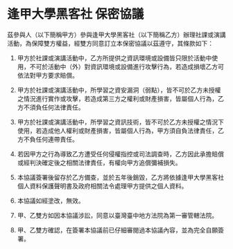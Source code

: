 # 逢甲大學黑客社 保密協議

茲參與人（以下簡稱甲方）參與逢甲大學黑客社（以下簡稱乙方）辦理社課或演講活動，為保障雙方權益，經雙方同意訂立本保密協議以茲遵守，其條款如下：

1. 甲方於社課或演講活動中，乙方所提供之資訊環境或設備皆只限於活動中使用，不可於活動中（外）對資訊環境或設備進行攻擊行為，若造成損壞乙方可依法對甲方要求賠償。

2. 甲方於社課或演講活動中，所學習之資安漏洞（弱點），皆不可於乙方未授權之情況進行實作或攻擊，若造成第三方之權利或財產損害，皆屬個人行為，乙方不須負任何法律責任。

3. 甲方於社課或演講活動中，所學習之資訊技術，皆不可於乙方未授權之情況下使用，若造成他人權利或財產損害，皆屬個人行為，甲方須自負法律責任，乙方不負任何連帶責任。

4. 若因甲方之行為導致乙方遭受任何侵權指控或司法調查時，乙方因此承擔賠償或經判決確定後之相關法律責任，有權向甲方追償彌補損失。

5. 本協議簽署後留存於乙方備查，並於五年後銷毀，乙方將依據逢甲大學黑客社個人資料保護聲明書及政府相關法令處理甲方提供之個人資料。

6. 本協議如經塗改，無效。

7. 甲、乙雙方如因本協議涉訟，同意以臺灣臺中地方法院為第一審管轄法院。

8. 甲、乙雙方確認，在簽署本協議前已仔細審閱過本協議內容，並為完全自願簽署。